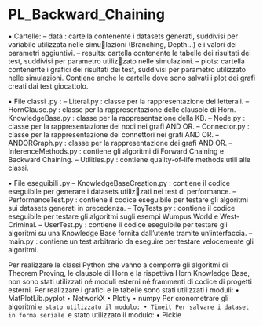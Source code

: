 # PL_Backward_Chaining

• Cartelle: – data : cartella contenente i datasets generati, suddivisi per variabile utilizzata nelle simu￾lazioni (Branching, Depth...) e i valori dei parametri aggiuntivi.
– results: cartella contenente le tabelle dei risultati dei test, suddivisi per parametro utiliz￾zato nelle simulazioni.
– plots: cartella contenente i grafici dei risultati dei test, suddivisi per parametro utilizzato
nelle simulazioni. Contiene anche le cartelle dove sono salvati i plot dei grafi creati dai test
giocattolo.

• File classi .py : – Literal.py : classe per la rappresentazione dei letterali.
– HornClause.py : classe per la rappresentazione delle clausole di Horn.
– KnowledgeBase.py : classe per la rappresentazione della KB.
– Node.py : classe per la rappresentazione dei nodi nei grafi AND OR.
– Connector.py : classe per la rappresentazione dei connettori nei grafi AND OR.
– ANDORGraph.py : classe per la rappresentazione dei grafi AND OR.
– InferenceMethods.py : contiene gli algoritmi di Forward Chaining e Backward Chaining.
– Utilities.py : contiene quality-of-life methods utili alle classi.

• File eseguibili .py
– KnowledgeBaseCreation.py : contiene il codice eseguibile per generare i datasets utiliz￾zati nei test di performance.
– PerformanceTest.py : contiene il codice eseguibile per testare gli algoritmi sui datasets
generati in precedenza.
– ToyTests.py : contiene il codice eseguibile per testare gli algoritmi sugli esempi Wumpus
World e West-Criminal.
– UserTest.py : contiene il codice eseguibile per testare gli algoritmi su una Knowledge Base
fornita dall’utente tramite un’interfaccia.
– main.py : contiene un test arbitrario da eseguire per testare velocemente gli algoritmi.

Per realizzare le classi Python che vanno a comporre gli algoritmi di Theorem Proving, le clausole di
Horn e la rispettiva Horn Knowledge Base, non sono stati utilizzati né moduli esterni né frammenti
di codice di progetti esterni.
Per realizzare i grafici e le tabelle sono stati utilizzati i moduli:
• MatPlotLib.pyplot
• NetworkX
• Plotly
• numpy
Per cronometrare gli algoritmi `e stato utilizzato il modulo:
• Timeit
Per salvare i dataset in forma seriale `e stato utilizzato il modulo:
• Pickle

